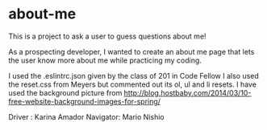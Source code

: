 # about-me
This is a project to ask a user to guess questions about me!

As a prospecting developer, I wanted to create an about me page that lets the user know more about me while practicing my coding. 

I used the .eslintrc.json given by the class of 201 in Code Fellow
I also used the reset.css from Meyers but commented out its ol, ul and li resets.
I have used the background picture from http://blog.hostbaby.com/2014/03/10-free-website-background-images-for-spring/

Driver : Karina Amador
Navigator: Mario Nishio